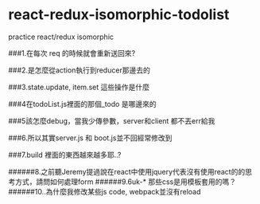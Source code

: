 # react-redux-isomorphic-todolist
practice  react/redux isomorphic

###1.在每次 req 的時候就會重新送回來?

###2.是怎麼從action執行到reducer那邊去的

###3.state.update, item.set 這些操作是什麼

###4在todoList.js裡面的那個_todo 是哪邊來的

###5該怎麼debug，當我少傳參數，server和client 都不丟err給我

###6.所以其實server.js 和 boot.js並不回經常修改到

###7.build 裡面的東西越來越多耶..?



######8.之前聽Jeremy提過說在react中使用jquery代表沒有使用react的的思考方式，請問如何處理form
######9.6uk-*  那些css是用模板套用的嗎？
######10..為什麼我修改某些js code, webpack並沒有reload
